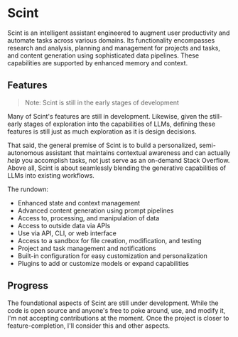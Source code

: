 # Scint

Scint is an intelligent assistant engineered to augment user productivity and automate tasks across various domains. Its functionality encompasses research and analysis, planning and management for projects and tasks, and content generation using sophisticated data pipelines. These capabilities are supported by enhanced memory and context.

## Features

> Note: Scint is still in the early stages of development

Many of Scint's features are still in development. Likewise, given the still-early stages of exploration into the capabilities of LLMs, defining these features is still just as much exploration as it is design decisions.

That said, the general premise of Scint is to build a personalized, semi-autonomous assistant that maintains contextual awareness and can actually *help* you accomplish tasks, not just serve as an on-demand Stack Overflow. Above all, Scint is about seamlessly blending the generative capabilities of LLMs into existing workflows.

The rundown:

- Enhanced state and context management
- Advanced content generation using prompt pipelines
- Access to, processing, and manipulation of data
- Access to outside data via APIs
- Use via API, CLI, or web interface
- Access to a sandbox for file creation, modification, and testing
- Project and task management and notifications
- Built-in configuration for easy customization and personalization
- Plugins to add or customize models or expand capabilities

## Progress

The foundational aspects of Scint are still under development. While the code is open source and anyone's free to poke around, use, and modify it, I'm not accepting contributions at the moment. Once the project is closer to feature-completion, I'll consider this and other aspects.

